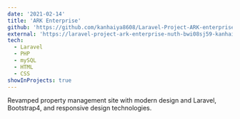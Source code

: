 ```yaml
---
date: '2021-02-14'
title: 'ARK Enterprise'
github: 'https://github.com/kanhaiya8608/Laravel-Project-ARK-enterprise'
external: 'https://laravel-project-ark-enterprise-nuth-bwi08sj59-kanhaiya8608.vercel.app/'
tech:
  - Laravel
  - PHP
  - mySQL
  - HTML
  - CSS
showInProjects: true
---
```


Revamped property management site with modern design and Laravel, Bootstrap4, and responsive design technologies.

